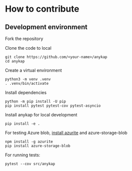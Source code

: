 How to contribute
=================

Development environment
-----------------------

Fork the repository

Clone the code to local

    git clone https://github.com/<your-name>/anykap
    cd anykap

Create a virtual environment

    python3 -m venv .venv
    . .venv/bin/activate

Install dependencies

    python -m pip install -U pip
    pip install pytest pytest-cov pytest-asyncio 

Install anykap for local development

    pip install -e .

For testing Azure blob, 
[install azurite](https://github.com/Azure/Azurite?tab=readme-ov-file#npm) and
azure-storage-blob

    npm install -g azurite
    pip install azure-storage-blob

For running tests:

    pytest --cov src/anykap
